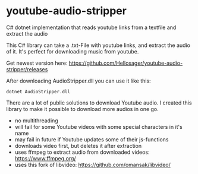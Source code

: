 # youtube-audio-stripper
C# dotnet implementation that reads youtube links from a textfile and extract the audio

This C# library can take a .txt-File with youtube links, and extract the audio of it. It's perfect for downloading music from youtube.

Get newest version here: https://github.com/Hellosager/youtube-audio-stripper/releases

After downloading AudioStripper.dll you can use it like this:

<code>dotnet AudioStripper.dll <PathToLinkTextFile> <DirectoryToStoreAudio></code>

There are a lot of public solutions to download Youtube audio. I created this library to make it possible to download more audios in one go.

* no multithreading
* will fail for some Youtube videos with some special characters in it's name
* may fail in future if Youtube updates some of their js-functions
* downloads video first, but deletes it after extraction
* uses ffmpeg to extract audio from downloaded videos: https://www.ffmpeg.org/
* uses this fork of libvideo: https://github.com/omansak/libvideo/
